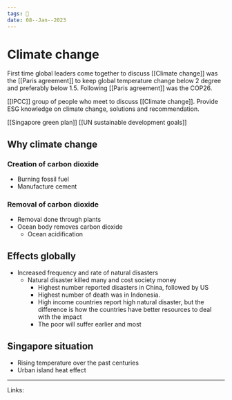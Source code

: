 ```yaml
---
tags: 🌱
date: 08--Jan--2023
---
```


# Climate change

First time global leaders come together to discuss [[Climate change]] was the [[Paris agreement]] to keep global temperature change below 2 degree and preferably below 1.5. Following [[Paris agreement]] was the COP26.

[[IPCC]] group of people who meet to discuss [[Climate change]]. Provide ESG knowledge on climate change, solutions and recommendation.

[[Singapore green plan]]
[[UN sustainable development goals]]

## Why climate change
### Creation of carbon dioxide
- Burning fossil fuel
- Manufacture cement

### Removal of carbon dioxide
- Removal done through plants
- Ocean body removes carbon dioxide
    - Ocean acidification 

## Effects globally
- Increased frequency and rate of natural disasters
    - Natural disaster killed many and cost society money
        - Highest number reported disasters in China, followed by US
        - Highest number of death was in Indonesia.
        - High income countries report high natural disaster, but the difference is how the countries have better resources to deal with the impact
        - The poor will suffer earlier and most
## Singapore situation
- Rising temperature over the past centuries
- Urban island heat effect

---
Links: 